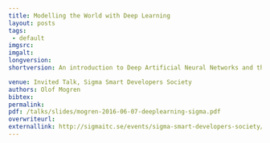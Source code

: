 ```yaml
---
title: Modelling the World with Deep Learning
layout: posts
tags:
 - default
imgsrc: 
imgalt: 
longversion:
shortversion: An introduction to Deep Artificial Neural Networks and their applications within image recognition, natural language processing, and reinforcement learning.

venue: Invited Talk, Sigma Smart Developers Society
authors: Olof Mogren
bibtex: 
permalink:
pdf: /talks/slides/mogren-2016-06-07-deeplearning-sigma.pdf
overwriteurl: 
externallink: http://sigmaitc.se/events/sigma-smart-developers-society/
---
```


